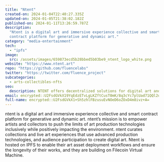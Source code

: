 ```yaml
---
title: "Ntent"
created-on: 2024-01-04T22:40:27.335Z
updated-on: 2024-01-05T21:38:02.182Z
published-on: 2024-01-11T13:26:59.787Z
description:
  "Ntent is a digital art and immersive experience collective and smart
  contract platform for generative and dynamic art."
category: "media-entertainment"
tech:
  - "ipfs"
image:
  src: /assets/images/659873ecd5b28bbed5b03be9_ntent_logo_white.png
website: "https://www.ntent.art"
repo: "https://github.com/fluencelabs"
twitter: "https://twitter.com/fluence_project"
subcategories:
  - arts-collectibles-nfts
seo:
  description: NTENT offers decentralized solutions for digital art and collectibles.
email: encrypted::U2FsdGVkX19YqEdzETvLgLKZftCusT0mK/8q3cYc7plUad71QQl2uiPqFn/sWkrE
full-name: encrypted::U2FsdGVkX1+Sh5zhlFBzusuEvNOeD6oZOxD4m8ivz+A=
---
```


ntent is a digital art and immersive experience collective and smart contract platform for generative and dynamic art. ntent’s mission is to empower artists and collectors to push the limits of art production technologies inclusively while positively impacting the environment. ntent curates collections and live art experiences that use advanced production technologies, and audience participation to create digital art. Ntent is hosted on IPFS to enable their art asset deployment workflows and ensure the longevity of their works, and they are building on Filecoin Virtual Machine.
